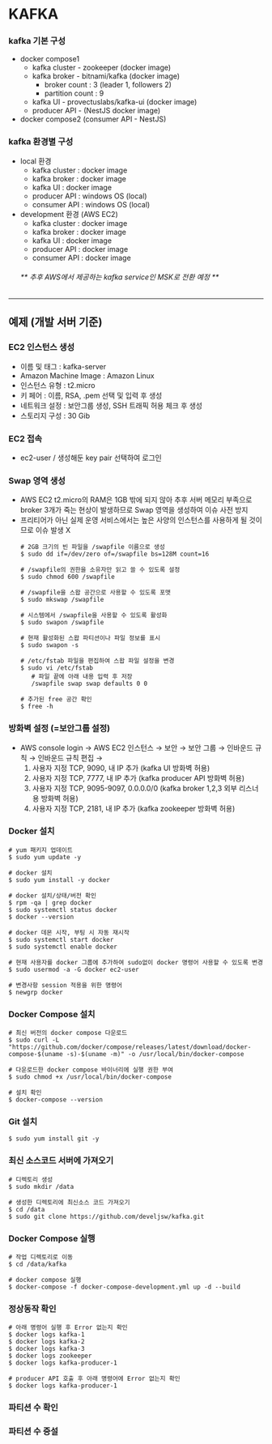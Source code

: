 # KAFKA

### kafka 기본 구성
- docker compose1
  - kafka cluster - zookeeper (docker image)
  - kafka broker - bitnami/kafka (docker image)
    - broker count : 3 (leader 1, followers 2)
    - partition count : 9
  - kafka UI - provectuslabs/kafka-ui (docker image)
  - producer API - (NestJS docker image)
- docker compose2 (consumer API - NestJS)

### kafka 환경별 구성
- local 환경
  - kafka cluster : docker image
  - kafka broker : docker image
  - kafka UI : docker image
  - producer API : windows OS (local)
  - consumer API : windows OS (local)
- development 환경 (AWS EC2)
  - kafka cluster : docker image
  - kafka broker : docker image
  - kafka UI : docker image
  - producer API : docker image
  - consumer API : docker image
  <h6>** 추후 AWS에서 제공하는 kafka service인 MSK로 전환 예정 **</h6>

<hr>

## 예제 (개발 서버 기준)

### EC2 인스턴스 생성
- 이름 및 태그 : kafka-server
- Amazon Machine Image : Amazon Linux
- 인스턴스 유형 : t2.micro
- 키 페어 : 이름, RSA, .pem 선택 및 입력 후 생성
- 네트워크 설정 : 보안그룹 생성, SSH 트래픽 허용 체크 후 생성
- 스토리지 구성 : 30 Gib

### EC2 접속
- ec2-user / 생성해둔 key pair 선택하여 로그인

### Swap 영역 생성
- AWS EC2 t2.micro의 RAM은 1GB 밖에 되지 않아 추후 서버 메모리 부족으로 broker 3개가 죽는 현상이 발생하므로 Swap 영역을 생성하여 이슈 사전 방지
- 프리티어가 아닌 실제 운영 서비스에서는 높은 사양의 인스턴스를 사용하게 될 것이므로 이슈 발생 X
  ~~~
  # 2GB 크기의 빈 파일을 /swapfile 이름으로 생성
  $ sudo dd if=/dev/zero of=/swapfile bs=128M count=16
  
  # /swapfile의 권한을 소유자만 읽고 쓸 수 있도록 설정
  $ sudo chmod 600 /swapfile
  
  # /swapfile을 스왑 공간으로 사용할 수 있도록 포맷
  $ sudo mkswap /swapfile
  
  # 시스템에서 /swapfile을 사용할 수 있도록 활성화
  $ sudo swapon /swapfile
  
  # 현재 활성화된 스왑 파티션이나 파일 정보를 표시
  $ sudo swapon -s
  
  # /etc/fstab 파일을 편집하여 스왑 파일 설정을 변경
  $ sudo vi /etc/fstab
     # 파일 끝에 아래 내용 입력 후 저장
     /swapfile swap swap defaults 0 0
  
  # 추가된 free 공간 확인
  $ free -h
  ~~~

### 방화벽 설정 (=보안그룹 설정)
- AWS console login → AWS EC2 인스턴스 → 보안 → 보안 그룹 → 인바운드 규칙 → 인바운드 규칙 편집 →
  1. 사용자 지정 TCP, 9090, 내 IP 추가 (kafka UI 방화벽 허용)
  2. 사용자 지정 TCP, 7777, 내 IP 추가 (kafka producer API 방화벽 허용)
  3. 사용자 지정 TCP, 9095-9097, 0.0.0.0/0 (kafka broker 1,2,3 외부 리스너용 방화벽 허용) 
  4. 사용자 지정 TCP, 2181, 내 IP 추가 (kafka zookeeper 방화벽 허용)

### Docker 설치
  ~~~
  # yum 패키지 업데이트
  $ sudo yum update -y
  
  # docker 설치
  $ sudo yum install -y docker
  
  # docker 설치/상태/버전 확인
  $ rpm -qa | grep docker
  $ sudo systemctl status docker
  $ docker --version
  
  # docker 데몬 시작, 부팅 시 자동 재시작
  $ sudo systemctl start docker
  $ sudo systemctl enable docker
  
  # 현재 사용자를 docker 그룹에 추가하여 sudo없이 docker 명령어 사용할 수 있도록 변경
  $ sudo usermod -a -G docker ec2-user
  
  # 변경사항 session 적용을 위한 명령어
  $ newgrp docker
  ~~~

### Docker Compose 설치
  ~~~
  # 최신 버전의 docker compose 다운로드
  $ sudo curl -L "https://github.com/docker/compose/releases/latest/download/docker-compose-$(uname -s)-$(uname -m)" -o /usr/local/bin/docker-compose
  
  # 다운로드한 docker compose 바이너리에 실행 권한 부여 
  $ sudo chmod +x /usr/local/bin/docker-compose
  
  # 설치 확인
  $ docker-compose --version
  ~~~

### Git 설치
  ~~~
  $ sudo yum install git -y
  ~~~

### 최신 소스코드 서버에 가져오기
  ~~~
  # 디렉토리 생성
  $ sudo mkdir /data
  
  # 생성한 디렉토리에 최신소스 코드 가져오기
  $ cd /data
  $ sudo git clone https://github.com/develjsw/kafka.git
  ~~~

### Docker Compose 실행
  ~~~
  # 작업 디렉토리로 이동
  $ cd /data/kafka
  
  # docker compose 실행
  $ docker-compose -f docker-compose-development.yml up -d --build
  ~~~

### 정상동작 확인
~~~
# 아래 명령어 실행 후 Error 없는지 확인
$ docker logs kafka-1
$ docker logs kafka-2
$ docker logs kafka-3
$ docker logs zookeeper
$ docker logs kafka-producer-1

# producer API 호출 후 아래 명령어에 Error 없는지 확인
$ docker logs kafka-producer-1
~~~

### 파티션 수 확인

### 파티션 수 증설